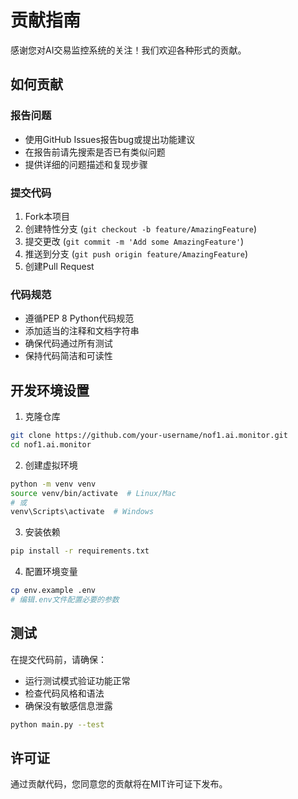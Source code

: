 # 贡献指南

感谢您对AI交易监控系统的关注！我们欢迎各种形式的贡献。

## 如何贡献

### 报告问题
- 使用GitHub Issues报告bug或提出功能建议
- 在报告前请先搜索是否已有类似问题
- 提供详细的问题描述和复现步骤

### 提交代码
1. Fork本项目
2. 创建特性分支 (`git checkout -b feature/AmazingFeature`)
3. 提交更改 (`git commit -m 'Add some AmazingFeature'`)
4. 推送到分支 (`git push origin feature/AmazingFeature`)
5. 创建Pull Request

### 代码规范
- 遵循PEP 8 Python代码规范
- 添加适当的注释和文档字符串
- 确保代码通过所有测试
- 保持代码简洁和可读性

## 开发环境设置

1. 克隆仓库
```bash
git clone https://github.com/your-username/nof1.ai.monitor.git
cd nof1.ai.monitor
```

2. 创建虚拟环境
```bash
python -m venv venv
source venv/bin/activate  # Linux/Mac
# 或
venv\Scripts\activate  # Windows
```

3. 安装依赖
```bash
pip install -r requirements.txt
```

4. 配置环境变量
```bash
cp env.example .env
# 编辑.env文件配置必要的参数
```

## 测试

在提交代码前，请确保：
- 运行测试模式验证功能正常
- 检查代码风格和语法
- 确保没有敏感信息泄露

```bash
python main.py --test
```

## 许可证

通过贡献代码，您同意您的贡献将在MIT许可证下发布。
